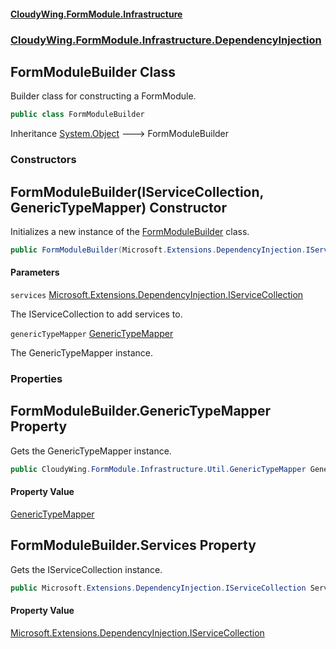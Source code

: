 #### [CloudyWing.FormModule.Infrastructure](index.md 'index')
### [CloudyWing.FormModule.Infrastructure.DependencyInjection](CloudyWing.FormModule.Infrastructure.DependencyInjection.md 'CloudyWing.FormModule.Infrastructure.DependencyInjection')

## FormModuleBuilder Class

Builder class for constructing a FormModule.

```csharp
public class FormModuleBuilder
```

Inheritance [System.Object](https://docs.microsoft.com/en-us/dotnet/api/System.Object 'System.Object') &#129106; FormModuleBuilder
### Constructors

<a name='CloudyWing.FormModule.Infrastructure.DependencyInjection.FormModuleBuilder.FormModuleBuilder(Microsoft.Extensions.DependencyInjection.IServiceCollection,CloudyWing.FormModule.Infrastructure.Util.GenericTypeMapper)'></a>

## FormModuleBuilder(IServiceCollection, GenericTypeMapper) Constructor

Initializes a new instance of the [FormModuleBuilder](CloudyWing.FormModule.Infrastructure.DependencyInjection.FormModuleBuilder.md 'CloudyWing.FormModule.Infrastructure.DependencyInjection.FormModuleBuilder') class.

```csharp
public FormModuleBuilder(Microsoft.Extensions.DependencyInjection.IServiceCollection services, CloudyWing.FormModule.Infrastructure.Util.GenericTypeMapper genericTypeMapper);
```
#### Parameters

<a name='CloudyWing.FormModule.Infrastructure.DependencyInjection.FormModuleBuilder.FormModuleBuilder(Microsoft.Extensions.DependencyInjection.IServiceCollection,CloudyWing.FormModule.Infrastructure.Util.GenericTypeMapper).services'></a>

`services` [Microsoft.Extensions.DependencyInjection.IServiceCollection](https://docs.microsoft.com/en-us/dotnet/api/Microsoft.Extensions.DependencyInjection.IServiceCollection 'Microsoft.Extensions.DependencyInjection.IServiceCollection')

The IServiceCollection to add services to.

<a name='CloudyWing.FormModule.Infrastructure.DependencyInjection.FormModuleBuilder.FormModuleBuilder(Microsoft.Extensions.DependencyInjection.IServiceCollection,CloudyWing.FormModule.Infrastructure.Util.GenericTypeMapper).genericTypeMapper'></a>

`genericTypeMapper` [GenericTypeMapper](CloudyWing.FormModule.Infrastructure.Util.GenericTypeMapper.md 'CloudyWing.FormModule.Infrastructure.Util.GenericTypeMapper')

The GenericTypeMapper instance.
### Properties

<a name='CloudyWing.FormModule.Infrastructure.DependencyInjection.FormModuleBuilder.GenericTypeMapper'></a>

## FormModuleBuilder.GenericTypeMapper Property

Gets the GenericTypeMapper instance.

```csharp
public CloudyWing.FormModule.Infrastructure.Util.GenericTypeMapper GenericTypeMapper { get; }
```

#### Property Value
[GenericTypeMapper](CloudyWing.FormModule.Infrastructure.Util.GenericTypeMapper.md 'CloudyWing.FormModule.Infrastructure.Util.GenericTypeMapper')

<a name='CloudyWing.FormModule.Infrastructure.DependencyInjection.FormModuleBuilder.Services'></a>

## FormModuleBuilder.Services Property

Gets the IServiceCollection instance.

```csharp
public Microsoft.Extensions.DependencyInjection.IServiceCollection Services { get; }
```

#### Property Value
[Microsoft.Extensions.DependencyInjection.IServiceCollection](https://docs.microsoft.com/en-us/dotnet/api/Microsoft.Extensions.DependencyInjection.IServiceCollection 'Microsoft.Extensions.DependencyInjection.IServiceCollection')